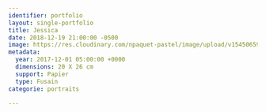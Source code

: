 ```yaml
---
identifier: portfolio
layout: single-portfolio
title: Jessica
date: 2018-12-19 21:00:00 -0500
image: https://res.cloudinary.com/npaquet-pastel/image/upload/v1545065942/DSC2337-3.jpg
metadata:
  year: 2017-12-01 05:00:00 +0000
  dimensions: 20 X 26 cm
  support: Papier
  type: Fusain
categorie: portraits

---
```

